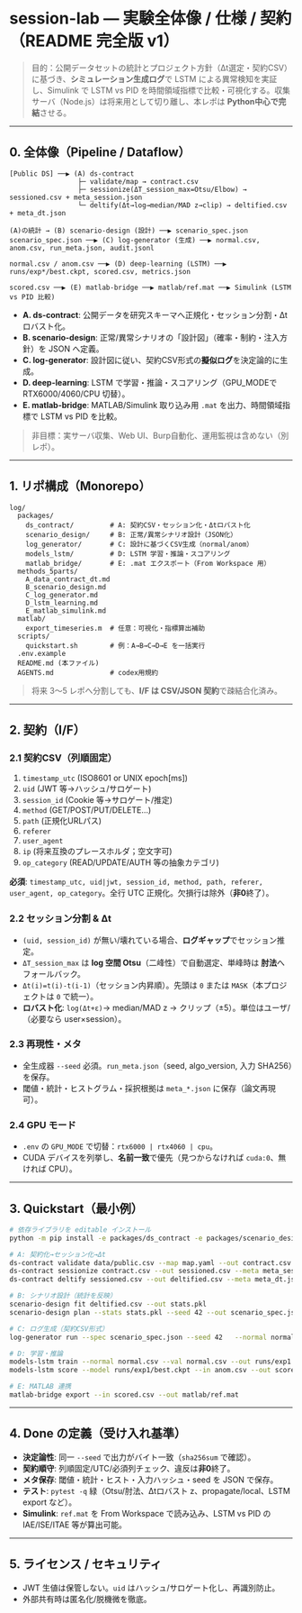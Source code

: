 # session-lab — 実験全体像 / 仕様 / 契約（README 完全版 v1）

> 目的：公開データセットの統計とプロジェクト方針（Δt選定・契約CSV）に基づき、**シミュレーション生成ログ**で LSTM による異常検知を実証し、Simulink で LSTM vs PID を時間領域指標で比較・可視化する。収集サーバ（Node.js）は将来用として切り離し、本レポは **Python中心で完結**させる。

---
## 0. 全体像（Pipeline / Dataflow）

```
[Public DS] ──▶ (A) ds-contract
                 ├─ validate/map → contract.csv
                 ├─ sessionize(ΔT_session_max=Otsu/Elbow) → sessioned.csv + meta_session.json
                 └─ deltify(Δt→log→median/MAD z→clip) → deltified.csv + meta_dt.json

(A)の統計 → (B) scenario-design (設計) ──▶ scenario_spec.json
scenario_spec.json ──▶ (C) log-generator (生成) ──▶ normal.csv, anom.csv, run_meta.json, audit.jsonl

normal.csv / anom.csv ──▶ (D) deep-learning (LSTM) ──▶ runs/exp*/best.ckpt, scored.csv, metrics.json

scored.csv ──▶ (E) matlab-bridge ──▶ matlab/ref.mat ──▶ Simulink (LSTM vs PID 比較)
```

- **A. ds-contract**: 公開データを研究スキーマへ正規化・セッション分割・Δtロバスト化。
- **B. scenario-design**: 正常/異常シナリオの「設計図」（確率・制約・注入方針）を JSON へ定義。
- **C. log-generator**: 設計図に従い、契約CSV形式の**擬似ログ**を決定論的に生成。
- **D. deep-learning**: LSTM で学習・推論・スコアリング（GPU_MODEで RTX6000/4060/CPU 切替）。
- **E. matlab-bridge**: MATLAB/Simulink 取り込み用 `.mat` を出力、時間領域指標で LSTM vs PID を比較。

> 非目標：実サーバ収集、Web UI、Burp自動化、運用監視は含めない（別レポ）。

---
## 1. リポ構成（Monorepo）

```
log/
  packages/
    ds_contract/         # A: 契約CSV・セッション化・Δtロバスト化
    scenario_design/     # B: 正常/異常シナリオ設計（JSON化）
    log_generator/       # C: 設計に基づくCSV生成（normal/anom）
    models_lstm/         # D: LSTM 学習・推論・スコアリング
    matlab_bridge/       # E: .mat エクスポート（From Workspace 用）
  methods_5parts/
    A_data_contract_dt.md
    B_scenario_design.md
    C_log_generator.md
    D_lstm_learning.md
    E_matlab_simulink.md
  matlab/
    export_timeseries.m  # 任意：可視化・指標算出補助
  scripts/
    quickstart.sh        # 例：A→B→C→D→E を一括実行
  .env.example
  README.md (本ファイル)
  AGENTS.md              # codex用規約
```

> 将来 3〜5 レポへ分割しても、**I/F は CSV/JSON 契約**で疎結合化済み。

---
## 2. 契約（I/F）

### 2.1 契約CSV（列順固定）
1. `timestamp_utc` (ISO8601 or UNIX epoch[ms])  
2. `uid` (JWT 等→ハッシュ/サロゲート)  
3. `session_id` (Cookie 等→サロゲート/推定)  
4. `method` (GET/POST/PUT/DELETE…)  
5. `path` (正規化URLパス)  
6. `referer`  
7. `user_agent`  
8. `ip` (将来互換のプレースホルダ；空文字可)  
9. `op_category` (READ/UPDATE/AUTH 等の抽象カテゴリ)

**必須**: `timestamp_utc, uid|jwt, session_id, method, path, referer, user_agent, op_category`。全行 UTC 正規化。欠損行は除外（**非0**終了）。

### 2.2 セッション分割 & Δt
- `(uid, session_id)` が無い/壊れている場合、**ログギャップ**でセッション推定。  
- `ΔT_session_max` は **log 空間 Otsu**（二峰性）で自動選定、単峰時は **肘法**へフォールバック。  
- `Δt(i)=t(i)-t(i-1)`（セッション内昇順）。先頭は `0` または `MASK`（本プロジェクトは `0` で統一）。  
- **ロバスト化**: `log(Δt+ε)`→ median/MAD z → クリップ（±5）。単位はユーザ/（必要なら user×session）。


### 2.3 再現性・メタ
- 全生成器 `--seed` 必須。`run_meta.json`（seed, algo_version, 入力 SHA256）を保存。
- 閾値・統計・ヒストグラム・採択根拠は `meta_*.json` に保存（論文再現可）。

### 2.4 GPU モード
- `.env` の `GPU_MODE` で切替：`rtx6000 | rtx4060 | cpu`。  
- CUDA デバイスを列挙し、**名前一致**で優先（見つからなければ `cuda:0`、無ければ CPU）。

---
## 3. Quickstart（最小例）

```bash
# 依存ライブラリを editable インストール
python -m pip install -e packages/ds_contract -e packages/scenario_design   -e packages/log_generator -e packages/models_lstm -e packages/matlab_bridge

# A: 契約化→セッション化→Δt
ds-contract validate data/public.csv --map map.yaml --out contract.csv
ds-contract sessionize contract.csv --out sessioned.csv --meta meta_session.json
ds-contract deltify sessioned.csv --out deltified.csv --meta meta_dt.json

# B: シナリオ設計（統計を反映）
scenario-design fit deltified.csv --out stats.pkl
scenario-design plan --stats stats.pkl --seed 42 --out scenario_spec.json   --anom time(mode=propagate,p=0.02) --anom order(p=0.01) --anom unauth(p=0.005)

# C: ログ生成（契約CSV形式）
log-generator run --spec scenario_spec.json --seed 42   --normal normal.csv --anom anom.csv --audit audit.jsonl --meta run_meta.json

# D: 学習・推論
models-lstm train --normal normal.csv --val normal.csv --out runs/exp1 --seed 42
models-lstm score --model runs/exp1/best.ckpt --in anom.csv --out scored.csv

# E: MATLAB 連携
matlab-bridge export --in scored.csv --out matlab/ref.mat
```

---
## 4. Done の定義（受け入れ基準）
- **決定論性**: 同一 `--seed` で出力がバイト一致（`sha256sum` で確認）。
- **契約順守**: 列順固定/UTC/必須列チェック、違反は**非0**終了。
- **メタ保存**: 閾値・統計・ヒスト・入力ハッシュ・seed を JSON で保存。
- **テスト**: `pytest -q` 緑（Otsu/肘法、Δtロバスト z、propagate/local、LSTM export など）。
- **Simulink**: `ref.mat` を From Workspace で読み込み、LSTM vs PID の IAE/ISE/ITAE 等が算出可能。

---
## 5. ライセンス / セキュリティ
- JWT 生値は保管しない。`uid` はハッシュ/サロゲート化し、再識別防止。
- 外部共有時は匿名化/脱機微を徹底。
